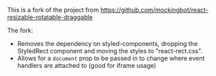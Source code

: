 <!---
  Copyright (c) Meta Platforms and its affiliates.
  This source code is licensed under the MIT license found in the
  LICENSE file in the root directory of this source tree.
-->

This is a fork of the project from https://github.com/mockingbot/react-resizable-rotatable-draggable

The fork:
- Removes the dependency on styled-components, dropping the StyledRect component and moving the styles to "react-rect.css".
- Allows for a `document` prop to be passed in to change where event handlers are attached to (good for iframe usage)